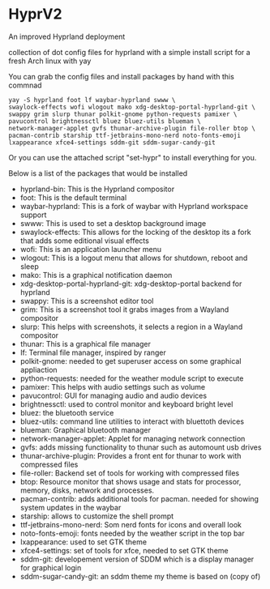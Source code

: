 # HyprV2
An improved Hyprland deployment

collection of dot config files for hyprland with a simple install script for a fresh Arch linux with yay

You can grab the config files and install packages by hand with this commnad
```
yay -S hyprland foot lf waybar-hyprland swww \ 
swaylock-effects wofi wlogout mako xdg-desktop-portal-hyprland-git \
swappy grim slurp thunar polkit-gnome python-requests pamixer \
pavucontrol brightnessctl bluez bluez-utils blueman \
network-manager-applet gvfs thunar-archive-plugin file-roller btop \
pacman-contrib starship ttf-jetbrains-mono-nerd noto-fonts-emoji 
lxappearance xfce4-settings sddm-git sddm-sugar-candy-git
```

Or you can use the attached script "set-hypr" to install everything for you.

Below is a list of the packages that would be installed

- hyprland-bin: This is the Hyprland compositor
- foot: This is the default terminal
- waybar-hyprland: This is a fork of waybar with Hyprland workspace support
- swww: This is used to set a desktop background image
- swaylock-effects: This allows for the locking of the desktop its a fork that adds some editional visual effects
- wofi: This is an application launcher menu
- wlogout: This is a logout menu that allows for shutdown, reboot and sleep
- mako: This is a graphical notification daemon
- xdg-desktop-portal-hyprland-git: xdg-desktop-portal backend for hyprland
- swappy: This is a screenshot editor tool
- grim: This is a screenshot tool it grabs images from a Wayland compositor
- slurp: This helps with screenshots, it selects a region in a Wayland compositor
- thunar: This is a graphical file manager
- lf: Terminal file manager, inspired by ranger
- polkit-gnome: needed to get superuser access on some graphical appliaction
- python-requests: needed for the weather module script to execute
- pamixer: This helps with audio settings such as volume
- pavucontrol: GUI for managing audio and audio devices
- brightnessctl: used to control monitor and keyboard bright level
- bluez: the bluetooth service
- bluez-utils: command line utilities to interact with bluettoth devices
- blueman: Graphical bluetooth manager
- network-manager-applet: Applet for managing network connection
- gvfs: adds missing functionality to thunar such as automount usb drives
- thunar-archive-plugin: Provides a front ent for thunar to work with compressed files
- file-roller: Backend set of tools for working with compressed files
- btop: Resource monitor that shows usage and stats for processor, memory, disks, network and processes.
- pacman-contrib: adds additional tools for pacman. needed for showing system updates in the waybar
- starship: allows to customize the shell prompt
- ttf-jetbrains-mono-nerd: Som nerd fonts for icons and overall look
- noto-fonts-emoji: fonts needed by the weather script in the top bar
- lxappearance: used to set GTK theme
- xfce4-settings: set of tools for xfce, needed to set GTK theme
- sddm-git: developement version of SDDM which is a display manager for graphical login
- sddm-sugar-candy-git: an sddm theme my theme is based on (copy of)


